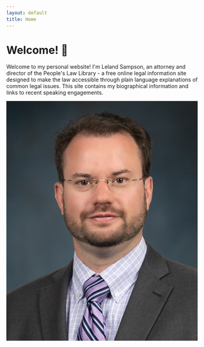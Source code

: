 ```yaml
---
layout: default
title: Home
---
```


# Welcome! 🎉

Welcome to my personal website! I'm Leland Sampson, an attorney and director of the People's Law Library - a free online legal information site designed to make the law accessible through plain language explanations of common legal issues. This site contains my biographical information and links to recent speaking engagements.

<img src="/images/sampson-headshot-small.jpg" alt="Leland Sampson headshot" class="profile-image">